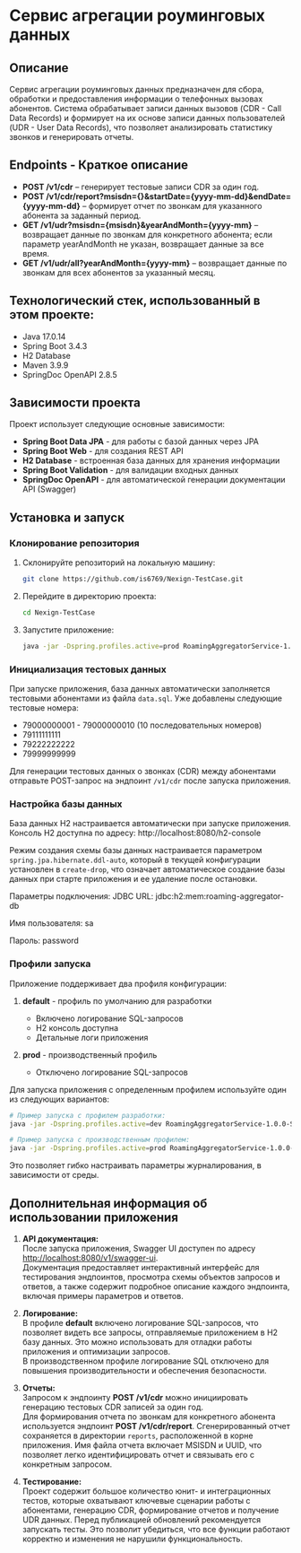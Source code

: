 # Сервис агрегации роуминговых данных

## Описание
Сервис агрегации роуминговых данных предназначен для сбора, обработки и предоставления информации о телефонных вызовах абонентов. Система обрабатывает записи данных вызовов (CDR - Call Data Records) и формирует на их основе записи данных пользователей (UDR - User Data Records), что позволяет анализировать статистику звонков и генерировать отчеты.

## Endpoints - Краткое описание
- **POST /v1/cdr** – генерирует тестовые записи CDR за один год.
- **POST /v1/cdr/report?msisdn={}&startDate={yyyy-mm-dd}&endDate={yyyy-mm-dd}** – формирует отчет по звонкам для указанного абонента за заданный период.
- **GET /v1/udr?msisdn={msisdn}&yearAndMonth={yyyy-mm}** – возвращает данные по звонкам для конкретного абонента; если параметр yearAndMonth не указан, возвращает данные за все время.
- **GET /v1/udr/all?yearAndMonth={yyyy-mm}** – возвращает данные по звонкам для всех абонентов за указанный месяц.

## Технологический стек, использованный в этом проекте:
- Java 17.0.14
- Spring Boot 3.4.3
- H2 Database
- Maven 3.9.9
- SpringDoc OpenAPI 2.8.5

## Зависимости проекта
Проект использует следующие основные зависимости:
- **Spring Boot Data JPA** - для работы с базой данных через JPA
- **Spring Boot Web** - для создания REST API
- **H2 Database** - встроенная база данных для хранения информации
- **Spring Boot Validation** - для валидации входных данных
- **SpringDoc OpenAPI** - для автоматической генерации документации API (Swagger)

## Установка и запуск

### Клонирование репозитория
1. Склонируйте репозиторий на локальную машину:
    ```bash
    git clone https://github.com/is6769/Nexign-TestCase.git
    ```

2. Перейдите в директорию проекта:
    ```bash
    cd Nexign-TestCase
    ```
3. Запустите приложение:
    ```bash
    java -jar -Dspring.profiles.active=prod RoamingAggregatorService-1.0.0-Stable.jar
    ```

### Инициализация тестовых данных
При запуске приложения, база данных автоматически заполняется тестовыми абонентами из файла `data.sql`. 
Уже добавлены следующие тестовые номера:
- 79000000001 - 79000000010 (10 последовательных номеров)
- 79111111111
- 79222222222
- 79999999999

Для генерации тестовых данных о звонках (CDR) между абонентами отправьте POST-запрос на эндпоинт `/v1/cdr` 
после запуска приложения.

### Настройка базы данных
База данных H2 настраивается автоматически при запуске приложения. 
Консоль H2 доступна по адресу: http://localhost:8080/h2-console

Режим создания схемы базы данных настраивается параметром `spring.jpa.hibernate.ddl-auto`, который в текущей конфигурации установлен в `create-drop`, что означает автоматическое создание базы данных при старте приложения и ее удаление после остановки.  

Параметры подключения:
JDBC URL: jdbc:h2:mem:roaming-aggregator-db

Имя пользователя: sa

Пароль: password

### Профили запуска
Приложение поддерживает два профиля конфигурации:

1. **default** - профиль по умолчанию для разработки
   - Включено логирование SQL-запросов
   - H2 консоль доступна
   - Детальные логи приложения

2. **prod** - производственный профиль
   - Отключено логирование SQL-запросов

Для запуска приложения с определенным профилем используйте один из следующих вариантов:
```bash
# Пример запуска с профилем разработки:
java -jar -Dspring.profiles.active=dev RoamingAggregatorService-1.0.0-Stable.jar

# Пример запуска с производственным профилем:
java -jar -Dspring.profiles.active=prod RoamingAggregatorService-1.0.0-Stable.jar
```
Это позволяет гибко настраивать параметры журналирования, в зависимости от среды.

## Дополнительная информация об использовании приложения
1. **API документация:**  
   После запуска приложения, Swagger UI доступен по адресу [http://localhost:8080/v1/swagger-ui](http://localhost:8080/v1/swagger-ui).  
   Документация предоставляет интерактивный интерфейс для тестирования эндпоинтов, просмотра схемы объектов запросов и ответов, а также содержит подробное описание каждого эндпоинта, включая примеры параметров и ответов.

2. **Логирование:**  
   В профиле **default** включено логирование SQL-запросов, что позволяет видеть все запросы, отправляемые приложением в H2 базу данных. Это можно использовать для отладки работы приложения и оптимизации запросов.  
   В производственном профиле логирование SQL отключено для повышения производительности и обеспечения безопасности.

3. **Отчеты:**  
   Запросом к эндпоинту **POST /v1/cdr** можно инициировать генерацию тестовых CDR записей за один год.  
   Для формирования отчета по звонкам для конкретного абонента используется эндпоинт **POST /v1/cdr/report**. Сгенерированный отчет сохраняется в директории `reports`, расположенной в корне приложения. Имя файла отчета включает MSISDN и UUID, что позволяет легко идентифицировать отчет и связывать его с конкретным запросом.

4. **Тестирование:**  
   Проект содержит большое количество юнит- и интеграционных тестов, которые охватывают ключевые сценарии работы с абонентами, генерацию CDR, формирование отчетов и получение UDR данных. Перед публикацией обновлений рекомендуется запускать тесты.
   Это позволит убедиться, что все функции работают корректно и изменения не нарушили функциональность.
